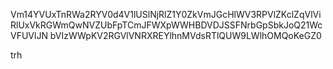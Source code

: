 Vm14YVUxTnRWa2RYV0d4V1lUSlNjRlZ1Y0ZkVmJGcHlWV3RPVlZKclZqVlVi
RlUxVkRGWmQwNVZUbFpTCmJFWXpWWHBDVDJSSFNrbGpSbkJoQ21WcVFUVlJN
bVIzWWpKV2RGVlVNRXREYlhnMVdsRTlQUW9LWlhOMQoKeGZ0

trh